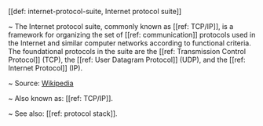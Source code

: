 [[def: internet-protocol-suite, Internet protocol suite]]

~ The Internet protocol suite, commonly known as [[ref: TCP/IP]], is a framework for organizing the set of [[ref: communication]] protocols used in the Internet and similar computer networks according to functional criteria. The foundational protocols in the suite are the [[ref: Transmission Control Protocol]] (TCP), the [[ref: User Datagram Protocol]] (UDP), and the [[ref: Internet Protocol]] (IP).

~ Source: [Wikipedia](https://en.wikipedia.org/wiki/Internet_protocol_suite)

~ Also known as: [[ref: TCP/IP]].

~ See also: [[ref: protocol stack]].
